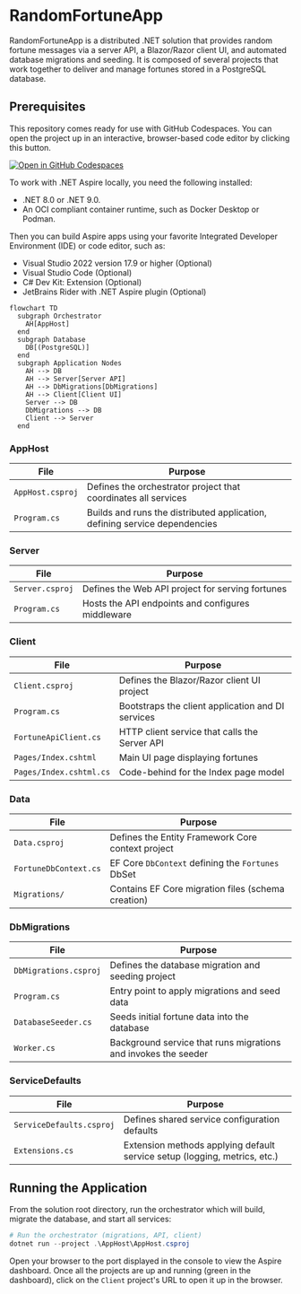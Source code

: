 # RandomFortuneApp

RandomFortuneApp is a distributed .NET solution that provides random fortune messages via a server API, a Blazor/Razor client UI, and automated database migrations and seeding. It is composed of several projects that work together to deliver and manage fortunes stored in a PostgreSQL database.

## Prerequisites
This repository comes ready for use with GitHub Codespaces. You can open the project up in an interactive, browser-based code editor by clicking this button. 

[![Open in GitHub Codespaces](https://github.com/codespaces/badge.svg)](https://github.com/codespaces/new?hide_repo_select=true&ref=main&repo=974492384)


To work with .NET Aspire locally, you need the following installed:

- .NET 8.0 or .NET 9.0.
- An OCI compliant container runtime, such as Docker Desktop or Podman.

Then you can build Aspire apps using your favorite Integrated Developer Environment (IDE) or code editor, such as:

- Visual Studio 2022 version 17.9 or higher (Optional)
- Visual Studio Code (Optional)
- C# Dev Kit: Extension (Optional)
- JetBrains Rider with .NET Aspire plugin (Optional)

```mermaid
flowchart TD
  subgraph Orchestrator
    AH[AppHost]
  end
  subgraph Database
    DB[(PostgreSQL)]
  end
  subgraph Application Nodes
    AH --> DB
    AH --> Server[Server API]
    AH --> DbMigrations[DbMigrations]
    AH --> Client[Client UI]
    Server --> DB
    DbMigrations --> DB
    Client --> Server
  end
```

### AppHost
| File                              | Purpose                                                                              |
| --------------------------------- | ------------------------------------------------------------------------------------ |
| `AppHost.csproj`                  | Defines the orchestrator project that coordinates all services                       |
| `Program.cs`                      | Builds and runs the distributed application, defining service dependencies           |

### Server
| File                              | Purpose                                                                              |
| --------------------------------- | ------------------------------------------------------------------------------------ |
| `Server.csproj`                   | Defines the Web API project for serving fortunes                                     |
| `Program.cs`                      | Hosts the API endpoints and configures middleware                                    |

### Client
| File                              | Purpose                                                                              |
| --------------------------------- | ------------------------------------------------------------------------------------ |
| `Client.csproj`                   | Defines the Blazor/Razor client UI project                                           |
| `Program.cs`                      | Bootstraps the client application and DI services                                     |
| `FortuneApiClient.cs`             | HTTP client service that calls the Server API                                        |
| `Pages/Index.cshtml`              | Main UI page displaying fortunes                                                      |
| `Pages/Index.cshtml.cs`           | Code-behind for the Index page model                                                 |

### Data
| File                              | Purpose                                                                              |
| --------------------------------- | ------------------------------------------------------------------------------------ |
| `Data.csproj`                     | Defines the Entity Framework Core context project                                     |
| `FortuneDbContext.cs`             | EF Core `DbContext` defining the `Fortunes` DbSet                                     |
| `Migrations/`                     | Contains EF Core migration files (schema creation)                                    |

### DbMigrations
| File                              | Purpose                                                                              |
| --------------------------------- | ------------------------------------------------------------------------------------ |
| `DbMigrations.csproj`             | Defines the database migration and seeding project                                     |
| `Program.cs`                      | Entry point to apply migrations and seed data                                         |
| `DatabaseSeeder.cs`               | Seeds initial fortune data into the database                                          |
| `Worker.cs`                       | Background service that runs migrations and invokes the seeder                        |

### ServiceDefaults
| File                              | Purpose                                                                              |
| --------------------------------- | ------------------------------------------------------------------------------------ |
| `ServiceDefaults.csproj`          | Defines shared service configuration defaults                                          |
| `Extensions.cs`                   | Extension methods applying default service setup (logging, metrics, etc.)             |

## Running the Application

From the solution root directory, run the orchestrator which will build, migrate the database, and start all services:

```powershell
# Run the orchestrator (migrations, API, client)
dotnet run --project .\AppHost\AppHost.csproj
```

Open your browser to  the port displayed in the console to view the Aspire dashboard. Once all the projects are up and running (green in the dashboard), click on the `Client` project's URL to open it up in the browser.

